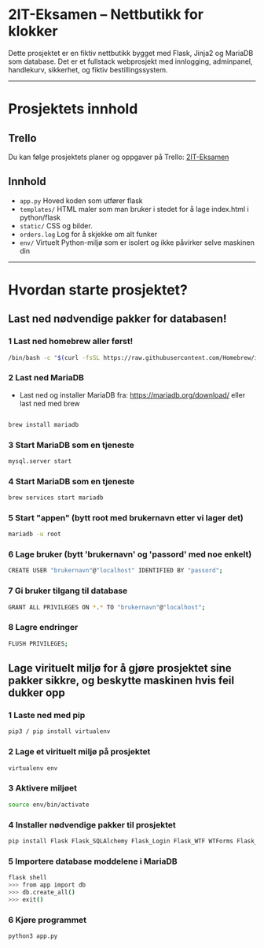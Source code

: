 
# 2IT-Eksamen – Nettbutikk for klokker

Dette prosjektet er en fiktiv nettbutikk bygget med Flask, Jinja2 og MariaDB som database. Det er et fullstack webprosjekt med innlogging, adminpanel, handlekurv, sikkerhet, og fiktiv bestillingssystem.

---
# Prosjektets innhold
## Trello

Du kan følge prosjektets planer og oppgaver på Trello: [2IT-Eksamen](https://trello.com/b/SAroMKd1/2it-eksamen)
## Innhold

- `app.py` Hoved koden som utfører flask 
- `templates/` HTML maler som man bruker i stedet for å lage index.html i python/flask
- `static/` CSS og bilder.
- `orders.log` Log for å skjekke om alt funker
- `env/` Virtuelt Python-miljø som er isolert og ikke påvirker selve maskinen din

---
# Hvordan starte prosjektet?
## Last ned nødvendige pakker for databasen!
### 1 Last ned homebrew aller først!
```bash
/bin/bash -c "$(curl -fsSL https://raw.githubusercontent.com/Homebrew/install/HEAD/install.sh)"
```
### 2 Last ned MariaDB
- Last ned og installer MariaDB fra: https://mariadb.org/download/ eller last ned med brew
```bash

brew install mariadb
```
### 3 Start MariaDB som en tjeneste
```bash
mysql.server start
```

### 4 Start MariaDB som en tjeneste
```bash
brew services start mariadb
```

### 5 Start "appen" (bytt root med brukernavn etter vi lager det)
```bash
mariadb -u root
```
### 6 Lage bruker (bytt 'brukernavn' og 'passord' med noe enkelt)
```bash
CREATE USER "brukernavn"@"localhost" IDENTIFIED BY "passord";
```

### 7 Gi bruker tilgang til database
```bash
GRANT ALL PRIVILEGES ON *.* TO "brukernavn"@"localhost";
```

### 8 Lagre endringer
```bash
FLUSH PRIVILEGES;
```
## Lage virituelt miljø for å gjøre prosjektet sine pakker sikkre, og beskytte maskinen hvis feil dukker opp

### 1 Laste ned med pip
```bash 
pip3 / pip install virtualenv
```

### 2 Lage et virituelt miljø på prosjektet
```bash
virtualenv env
```
### 3 Aktivere miljøet
```bash
source env/bin/activate
```

### 4 Installer nødvendige pakker til prosjektet
```bash
pip install Flask Flask_SQLAlchemy Flask_Login Flask_WTF WTForms Flask_Bcrypt Flask_Admin pymysql
```
### 5 Importere database moddelene i MariaDB
```bash
flask shell
>>> from app import db
>>> db.create_all()
>>> exit()
```

### 6 Kjøre programmet 
```bash
python3 app.py
```